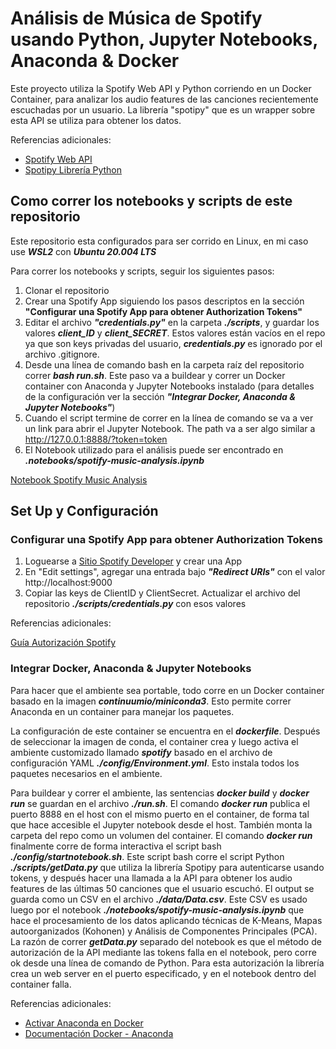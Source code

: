 # Análisis de Música de Spotify usando Python, Jupyter Notebooks, Anaconda & Docker

Este proyecto utiliza la Spotify Web API y Python corriendo en un Docker Container, para analizar los audio features de las canciones recientemente escuchadas por un usuario. La librería "spotipy" que es un wrapper sobre esta API se utiliza para obtener los datos.

Referencias adicionales:

- [Spotify Web API](https://developer.spotify.com/documentation/web-api/reference/)
- [Spotipy Librería Python](https://spotipy.readthedocs.io/)


## Como correr los notebooks y scripts de este repositorio
Este repositorio esta configurados para ser corrido en Linux, en mi caso use ***WSL2*** con ***Ubuntu 20.004 LTS***

Para correr los notebooks y scripts, seguir los siguientes pasos:

1. Clonar el repositorio
2. Crear una Spotify App siguiendo los pasos descriptos en la sección **"Configurar una Spotify App para obtener Authorization Tokens"**
3. Editar el archivo ***"credentials.py"*** en la carpeta ***./scripts***, y guardar los valores ***client_ID*** y ***client_SECRET***. Estos valores están vacíos en el repo ya que son keys privadas del usuario, ***credentials.py*** es ignorado por el archivo .gitignore.
4. Desde una línea de comando bash en la carpeta raíz del repositorio correr ***bash run.sh***. Este paso va a buildear y correr un Docker container con Anaconda y Jupyter Notebooks instalado (para detalles de la configuración ver la sección ***"Integrar Docker, Anaconda & Jupyter Notebooks"***)
5. Cuando el script termine de correr en la línea de comando se va a ver un link para abrir el Jupyter Notebook. The path va a ser algo similar a http://127.0.0.1:8888/?token=token
6. El Notebook utilizado para el análisis puede ser encontrado en ***.notebooks/spotify-music-analysis.ipynb***
  
  [Notebook Spotify Music Analysis](https://github.com/fseguior/spotify-music-analysis-in-python-docker/blob/main/notebooks/spotify-music-analysis.ipynb)

  
## Set Up y Configuración

### Configurar una Spotify App para obtener Authorization Tokens
1. Loguearse a [Sitio Spotify Developer](https://developer.spotify.com/dashboard/applications) y crear una App
2. En "Edit settings", agregar una entrada bajo ***"Redirect URIs"*** con el valor http://localhost:9000
3. Copiar las keys de ClientID y ClientSecret. Actualizar el archivo del repositorio ***./scripts/credentials.py*** con esos valores

Referencias adicionales:

[Guía Autorización Spotify](https://developer.spotify.com/documentation/general/guides/authorization-guide/)

### Integrar Docker, Anaconda & Jupyter Notebooks
Para hacer que el ambiente sea portable, todo corre en un Docker container basado en la imagen ***continuumio/miniconda3***. Esto permite correr Anaconda en un container para manejar los paquetes.

La configuración de este container se encuentra en el ***dockerfile***. Después de seleccionar la imagen de conda, el container crea y luego activa el ambiente customizado llamado ***spotify*** basado en el archivo de configuración YAML ***./config/Environment.yml***. Esto instala todos los paquetes necesarios en el ambiente.

Para buildear y correr el ambiente, las sentencias ***docker build*** y ***docker run*** se guardan en el archivo ***./run.sh***. El comando ***docker run*** publica el puerto 8888 en el host con el mismo puerto en el container, de forma tal que hace accesible el Jupyter notebook desde el host. También monta la carpeta del repo como un volumen del container. El comando ***docker run*** finalmente corre de forma interactiva el script bash ***./config/startnotebook.sh***. Este script bash corre el script Python ***./scripts/getData.py*** que utiliza la librería Spotipy para autenticarse usando tokens, y después hacer una llamada a la API para obtener los audio features de las últimas 50 canciones que el usuario escuchó. El output se guarda como un CSV en el archivo ***./data/Data.csv***. Este CSV es usado luego por el notebook ***./notebooks/spotify-music-analysis.ipynb*** que hace el procesamiento de los datos aplicando técnicas de K-Means, Mapas autoorganizados (Kohonen) y Análisis de Componentes Principales (PCA). La razón de correr ***getData.py*** separado del notebook es que el método de autorización de la API mediante las tokens falla en el notebook, pero corre ok desde una línea de comando de Python. Para esta autorización la librería crea un web server en el puerto especificado, y en el notebook dentro del container falla.

Referencias adicionales:

- [Activar Anaconda en Docker](https://pythonspeed.com/articles/activate-conda-dockerfile/)
- [Documentación Docker - Anaconda](https://docs.anaconda.com/anaconda/user-guide/tasks/docker/)
